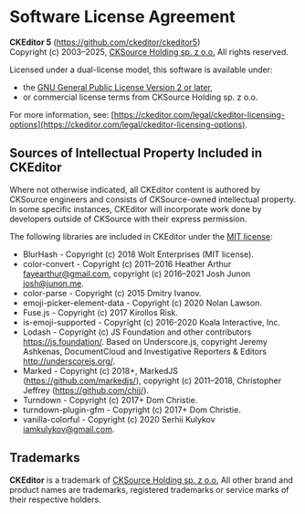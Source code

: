 Software License Agreement
==========================

**CKEditor&nbsp;5** (https://github.com/ckeditor/ckeditor5)<br>
Copyright (c) 2003–2025, [CKSource Holding sp. z o.o.](https://cksource.com) All rights reserved.

Licensed under a dual-license model, this software is available under:

* the [GNU General Public License Version 2 or later](https://www.gnu.org/licenses/gpl.html),
* or commercial license terms from CKSource Holding sp. z o.o.

For more information, see: [https://ckeditor.com/legal/ckeditor-licensing-options](https://ckeditor.com/legal/ckeditor-licensing-options).

Sources of Intellectual Property Included in CKEditor
-----------------------------------------------------

Where not otherwise indicated, all CKEditor content is authored by CKSource engineers and consists of CKSource-owned intellectual property. In some specific instances, CKEditor will incorporate work done by developers outside of CKSource with their express permission.

The following libraries are included in CKEditor under the [MIT license](https://opensource.org/licenses/MIT):

* BlurHash - Copyright (c) 2018 Wolt Enterprises (MIT license).
* color-convert - Copyright (c) 2011–2016 Heather Arthur <fayearthur@gmail.com>, copyright (c) 2016–2021 Josh Junon <josh@junon.me>.
* color-parse - Copyright (c) 2015 Dmitry Ivanov.
* emoji-picker-element-data - Copyright (c) 2020 Nolan Lawson.
* Fuse.js - Copyright (c) 2017 Kirollos Risk.
* is-emoji-supported - Copyright (c) 2016-2020 Koala Interactive, Inc.
* Lodash - Copyright (c) JS Foundation and other contributors https://js.foundation/. Based on Underscore.js, copyright Jeremy Ashkenas, DocumentCloud and Investigative Reporters & Editors http://underscorejs.org/.
* Marked - Copyright (c) 2018+, MarkedJS (https://github.com/markedjs/), copyright (c) 2011–2018, Christopher Jeffrey (https://github.com/chjj/).
* Turndown - Copyright (c) 2017+ Dom Christie.
* turndown-plugin-gfm - Copyright (c) 2017+ Dom Christie.
* vanilla-colorful - Copyright (c) 2020 Serhii Kulykov <iamkulykov@gmail.com>.

Trademarks
----------

**CKEditor** is a trademark of [CKSource Holding sp. z o.o.](https://cksource.com) All other brand and product names are trademarks, registered trademarks or service marks of their respective holders.
